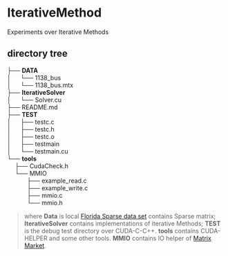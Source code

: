 # IterativeMethod
Experiments over Iterative Methods

## directory tree

├── **DATA** <br> 
│   &emsp; └── 1138_bus <br>
│   &emsp; └── 1138_bus.mtx <br>
├── **IterativeSolver** <br>
│   &emsp; └── Solver.cu <br>
├── README.md <br>
├── **TEST** <br>
│   &emsp; ├── testc.c <br>
│   &emsp; ├── testc.h <br>
│   &emsp; ├── testc.o <br>
│   &emsp; ├── testmain <br>
│   &emsp; └── testmain.cu <br>
└── **tools** <br>
    &emsp; ├── CudaCheck.h <br>
    &emsp; └── MMIO <br>
        &emsp;&emsp;&emsp; ├── example_read.c <br>
        &emsp;&emsp;&emsp; ├── example_write.c <br>
        &emsp;&emsp;&emsp; ├── mmio.c <br>
        &emsp;&emsp;&emsp; └── mmio.h <br>
> where **Data** is local [Florida Sparse data set] contains Sparse matrix; **IterativeSolver**  contains implementations of iterative Methods; **TEST** is the debug test directory over CUDA-C-C++. **tools** contains CUDA-HELPER and some other tools. **MMIO** contains IO helper of [Matrix Market].


[Florida Sparse data set]: https://sparse.tamu.edu/
[Matrix Market]: https://math.nist.gov/MatrixMarket/mmio-c.html